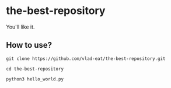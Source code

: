 # the-best-repository
You'll like it.

## How to use?
```
git clone https://github.com/vlad-eat/the-best-repository.git
```
```
cd the-best-repository
```
```
python3 hello_world.py
```
